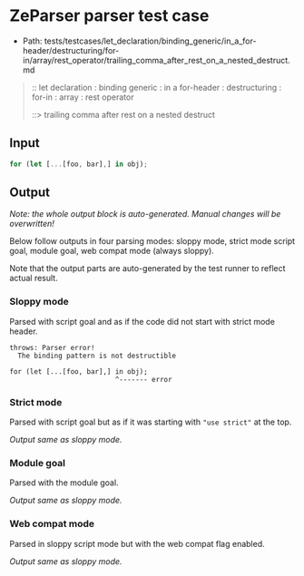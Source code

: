 # ZeParser parser test case

- Path: tests/testcases/let_declaration/binding_generic/in_a_for-header/destructuring/for-in/array/rest_operator/trailing_comma_after_rest_on_a_nested_destruct.md

> :: let declaration : binding generic : in a for-header : destructuring : for-in : array : rest operator
>
> ::> trailing comma after rest on a nested destruct

## Input

`````js
for (let [...[foo, bar],] in obj);
`````

## Output

_Note: the whole output block is auto-generated. Manual changes will be overwritten!_

Below follow outputs in four parsing modes: sloppy mode, strict mode script goal, module goal, web compat mode (always sloppy).

Note that the output parts are auto-generated by the test runner to reflect actual result.

### Sloppy mode

Parsed with script goal and as if the code did not start with strict mode header.

`````
throws: Parser error!
  The binding pattern is not destructible

for (let [...[foo, bar],] in obj);
                          ^------- error
`````

### Strict mode

Parsed with script goal but as if it was starting with `"use strict"` at the top.

_Output same as sloppy mode._

### Module goal

Parsed with the module goal.

_Output same as sloppy mode._

### Web compat mode

Parsed in sloppy script mode but with the web compat flag enabled.

_Output same as sloppy mode._
